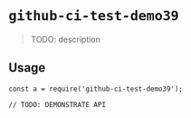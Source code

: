 
# `github-ci-test-demo39`

> TODO: description

## Usage

```
const a = require('github-ci-test-demo39');

// TODO: DEMONSTRATE API
```

